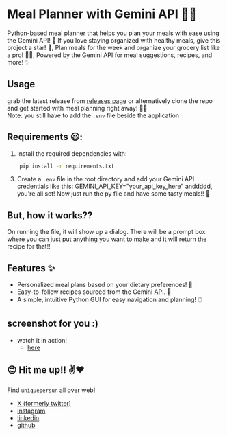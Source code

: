 # Meal Planner with Gemini API :fork_and_knife::calendar:
Python-based meal planner that helps you plan your meals with ease using the Gemini API! :rocket: If you love staying organized with healthy meals, give this project a star! :star2:, Plan meals for the week and organize your grocery list like a pro! :page_with_curl::shopping_cart:, Powered by the Gemini API for meal suggestions, recipes, and more! :sparkles:



## Usage
grab the latest release from [releases page](https://github.com/uniquepersun/meal_planner_with-Gemini_api/releases) or alternatively clone the repo and get started with meal planning right away! :calendar::fire: <br> Note: you still have to add the `.env` file beside the application 



## Requirements :smiley::
1. Install the required dependencies with:
``` bash
    pip install -r requirements.txt
```
3. Create a `.env` file in the root directory and add your Gemini API credentials like this:
    GEMINI_API_KEY="your_api_key_here"
anddddd, you're all set! Now just run the py file and have some tasty meals!! :fork_and_knife:


## But, how it works??
On running the file, it will show up a dialog. There will be a prompt box where you can just put anything you want to make and it will return the recipe for that!! 


##  Features :sparkles:
- Personalized meal plans based on your dietary preferences! :broccoli:
- Easy-to-follow recipes sourced from the Gemini API. :spaghetti:
- A simple, intuitive Python GUI for easy navigation and planning! :computer_mouse:


## screenshot for you :)
- watch it in action!
    - [here](https://files.slack.com/files-pri/T0266FRGM-F07GA2F2YBY/image.png)
 

## :wink: Hit me up!! :v::heart:
Find `uniquepersun` all over web!  

- [X (formerly twitter)](https://x.com/uniquepersun) <br>
- [instagram](https://instagram.com/uniquepersun) <br>
-  [linkedin](https://https://www.linkedin.com/in/abhay-tomar-53218530b)<br>
- [github](https://github.com/uniquepersun) <br>
